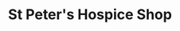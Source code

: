 ---
title: "St Peter's Hospice Shop"
url: /bristol/st-peters-hospice-shop-stoke-lane/
shop: charity
---